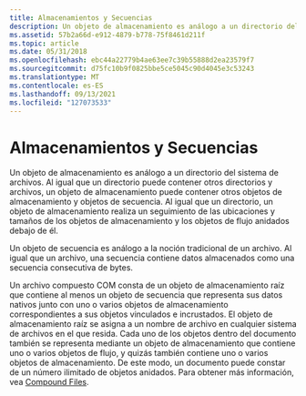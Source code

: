 ```yaml
---
title: Almacenamientos y Secuencias
description: Un objeto de almacenamiento es análogo a un directorio del sistema de archivos.
ms.assetid: 57b2a66d-e912-4879-b778-75f8461d211f
ms.topic: article
ms.date: 05/31/2018
ms.openlocfilehash: ebc44a22779b4ae63ee7c39b55888d2ea23579f7
ms.sourcegitcommit: d75fc10b9f0825bbe5ce5045c90d4045e3c53243
ms.translationtype: MT
ms.contentlocale: es-ES
ms.lasthandoff: 09/13/2021
ms.locfileid: "127073533"
---
```

# <a name="storages-and-streams"></a>Almacenamientos y Secuencias

Un objeto de almacenamiento es análogo a un directorio del sistema de archivos. Al igual que un directorio puede contener otros directorios y archivos, un objeto de almacenamiento puede contener otros objetos de almacenamiento y objetos de secuencia. Al igual que un directorio, un objeto de almacenamiento realiza un seguimiento de las ubicaciones y tamaños de los objetos de almacenamiento y los objetos de flujo anidados debajo de él.

Un objeto de secuencia es análogo a la noción tradicional de un archivo. Al igual que un archivo, una secuencia contiene datos almacenados como una secuencia consecutiva de bytes.

Un archivo compuesto COM consta de un objeto de almacenamiento raíz que contiene al menos un objeto de secuencia que representa sus datos nativos junto con uno o varios objetos de almacenamiento correspondientes a sus objetos vinculados e incrustados. El objeto de almacenamiento raíz se asigna a un nombre de archivo en cualquier sistema de archivos en el que resida. Cada uno de los objetos dentro del documento también se representa mediante un objeto de almacenamiento que contiene uno o varios objetos de flujo, y quizás también contiene uno o varios objetos de almacenamiento. De este modo, un documento puede constar de un número ilimitado de objetos anidados. Para obtener más información, vea [Compound Files](compound-files.md).

 

 





